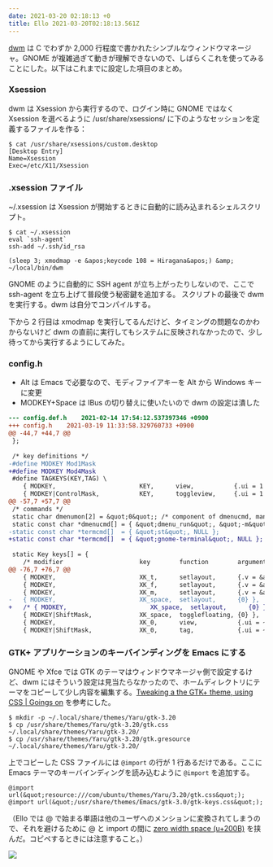 ```yaml
---
date: 2021-03-20 02:18:13 +0
title: Ello 2021-03-20T02:18:13.561Z
---
```

[dwm](https://dwm.suckless.org/) は C でわずか 2,000 行程度で書かれたシンプルなウィンドウマネージャ。GNOME が複雑過ぎて動きが理解できないので、しばらくこれを使ってみることにした。以下はこれまでに設定した項目のまとめ。

### Xsession

dwm は Xsession から実行するので、ログイン時に GNOME ではなく Xsession を選べるように /usr/share/xsessions/ に下のようなセッションを定義するファイルを作る：

```
$ cat /usr/share/xsessions/custom.desktop 
[Desktop Entry]
Name=Xsession
Exec=/etc/X11/Xsession
```

### .xsession ファイル

~/.xsession は Xsession が開始するときに自動的に読み込まれるシェルスクリプト。

```
$ cat ~/.xsession
eval `ssh-agent`
ssh-add ~/.ssh/id_rsa

(sleep 3; xmodmap -e &apos;keycode 108 = Hiragana&apos;) &amp;
~/local/bin/dwm
```

GNOME のように自動的に SSH agent が立ち上がったりしないので、ここで ssh-agent を立ち上げて普段使う秘密鍵を追加する。
スクリプトの最後で dwm を実行する。dwm は自分でコンパイルする。

下から 2 行目は xmodmap を実行してるんだけど、タイミングの問題なのかわからないけど dwm の直前に実行してもシステムに反映されなかったので、少し待ってから実行するようにしてみた。

### config.h

- Alt は Emacs で必要なので、モディファイアキーを Alt から Windows キーに変更
- MODKEY+Space は IBus の切り替えに使いたいので dwm の設定は潰した

```diff
--- config.def.h	2021-02-14 17:54:12.537397346 +0900
+++ config.h	2021-03-19 11:33:58.329760733 +0900
@@ -44,7 +44,7 @@
 };
 
 /* key definitions */
-#define MODKEY Mod1Mask
+#define MODKEY Mod4Mask
 #define TAGKEYS(KEY,TAG) \
 	{ MODKEY,                       KEY,      view,           {.ui = 1 &lt;&lt; TAG} }, \
 	{ MODKEY|ControlMask,           KEY,      toggleview,     {.ui = 1 &lt;&lt; TAG} }, \
@@ -57,7 +57,7 @@
 /* commands */
 static char dmenumon[2] = &quot;0&quot;; /* component of dmenucmd, manipulated in spawn() */
 static const char *dmenucmd[] = { &quot;dmenu_run&quot;, &quot;-m&quot;, dmenumon, &quot;-fn&quot;, dmenufont, &quot;-nb&quot;, col_gray1, &quot;-nf&quot;, col_gray3, &quot;-sb&quot;, col_cyan, &quot;-sf&quot;, col_gray4, NULL };
-static const char *termcmd[]  = { &quot;st&quot;, NULL };
+static const char *termcmd[]  = { &quot;gnome-terminal&quot;, NULL };
 
 static Key keys[] = {
 	/* modifier                     key        function        argument */
@@ -76,7 +76,7 @@
 	{ MODKEY,                       XK_t,      setlayout,      {.v = &amp;layouts[0]} },
 	{ MODKEY,                       XK_f,      setlayout,      {.v = &amp;layouts[1]} },
 	{ MODKEY,                       XK_m,      setlayout,      {.v = &amp;layouts[2]} },
-	{ MODKEY,                       XK_space,  setlayout,      {0} },
+	/* { MODKEY,                       XK_space,  setlayout,      {0} }, */
 	{ MODKEY|ShiftMask,             XK_space,  togglefloating, {0} },
 	{ MODKEY,                       XK_0,      view,           {.ui = ~0 } },
 	{ MODKEY|ShiftMask,             XK_0,      tag,            {.ui = ~0 } },
```

### GTK+ アプリケーションのキーバインディングを Emacs にする

GNOME や Xfce では GTK のテーマはウィンドウマネージャ側で設定するけど、dwm にはそういう設定は見当たらなかったので、ホームディレクトリにテーマをコピーして少し内容を編集する。[Tweaking a the GTK+ theme, using CSS | Goings on](https://blogs.gnome.org/mclasen/2014/05/06/tweaking-a-the-gtk-theme-using-css/) を参考にした。

```
$ mkdir -p ~/.local/share/themes/Yaru/gtk-3.20
$ cp /usr/share/themes/Yaru/gtk-3.20/gtk.css ~/.local/share/themes/Yaru/gtk-3.20/
$ cp /usr/share/themes/Yaru/gtk-3.20/gtk.gresource ~/.local/share/themes/Yaru/gtk-3.20/
```

上でコピーした CSS ファイルには `@​import` の行が 1 行あるだけである。ここに Emacs テーマのキーバインディングを読み込むように `@​import` を追加する。

```
@​import url(&quot;resource:///com/ubuntu/themes/Yaru/3.20/gtk.css&quot;);
@​import url(&quot;/usr/share/themes/Emacs/gtk-3.0/gtk-keys.css&quot;);
```

（Ello では @ で始まる単語は他のユーザへのメンションに変換されてしまうので、それを避けるために @ と import の間に [zero width space (u+200B)](http://www.unicode-symbol.com/u/200B.html) を挟んだ。コピペするときには注意すること。）



![](https://assets0.ello.co/uploads/asset/attachment/12853396/ello-optimized-7f43c268.jpg)


